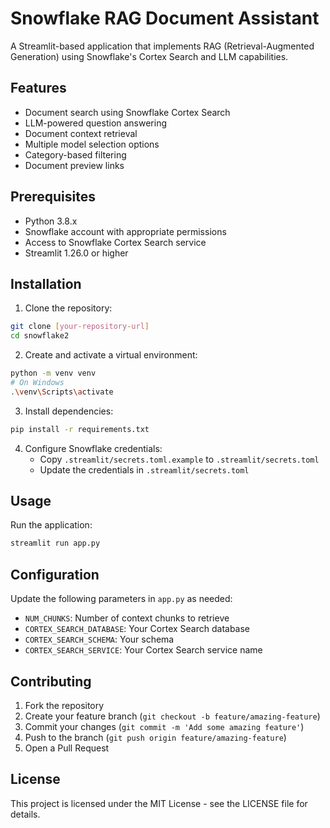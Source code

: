 # Snowflake RAG Document Assistant

A Streamlit-based application that implements RAG (Retrieval-Augmented Generation) using Snowflake's Cortex Search and LLM capabilities.

## Features

- Document search using Snowflake Cortex Search
- LLM-powered question answering
- Document context retrieval
- Multiple model selection options
- Category-based filtering
- Document preview links

## Prerequisites

- Python 3.8.x
- Snowflake account with appropriate permissions
- Access to Snowflake Cortex Search service
- Streamlit 1.26.0 or higher

## Installation

1. Clone the repository:
```bash
git clone [your-repository-url]
cd snowflake2
```

2. Create and activate a virtual environment:
```bash
python -m venv venv
# On Windows
.\venv\Scripts\activate
```

3. Install dependencies:
```bash
pip install -r requirements.txt
```

4. Configure Snowflake credentials:
   - Copy `.streamlit/secrets.toml.example` to `.streamlit/secrets.toml`
   - Update the credentials in `.streamlit/secrets.toml`

## Usage

Run the application:
```bash
streamlit run app.py
```

## Configuration

Update the following parameters in `app.py` as needed:
- `NUM_CHUNKS`: Number of context chunks to retrieve
- `CORTEX_SEARCH_DATABASE`: Your Cortex Search database
- `CORTEX_SEARCH_SCHEMA`: Your schema
- `CORTEX_SEARCH_SERVICE`: Your Cortex Search service name

## Contributing

1. Fork the repository
2. Create your feature branch (`git checkout -b feature/amazing-feature`)
3. Commit your changes (`git commit -m 'Add some amazing feature'`)
4. Push to the branch (`git push origin feature/amazing-feature`)
5. Open a Pull Request

## License

This project is licensed under the MIT License - see the LICENSE file for details.
